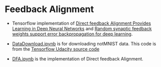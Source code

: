 # Feedback Alignment

* Tensorflow implementation of [Direct feedback Alignment Provides Learning in Deep Neural Networks](https://arxiv.org/abs/1609.01596) and [Random synaptic feedback weights support error backpropagation for deep learning](http://www.nature.com/articles/ncomms13276).

* [DataDownload.ipynb](https://github.com/sangyi92/Direct_Feedback_Alignment/blob/master/DataDownload.ipynb) is for downloading notMNIST data. This code is from the [Tensorflow Udacity source code](https://github.com/tensorflow/tensorflow/blob/master/tensorflow/examples/udacity/1_notmnist.ipynb)

* [DFA.ipynb](https://github.com/sangyi92/Direct_Feedback_Alignment/blob/master/DFA.ipynb) is the implementation of Direct feedback Alignment.
